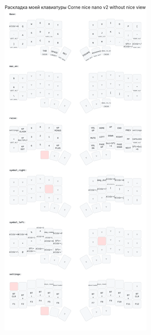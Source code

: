 Раскладка моей клавиатуры Corne nice nano v2 without nice view
![Keymap Representation](./keymap-drawer/corne.svg?raw=true "Keymap Representation")

